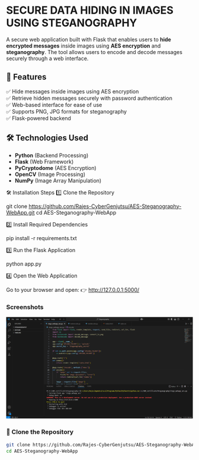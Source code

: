 # SECURE DATA HIDING IN IMAGES USING STEGANOGRAPHY

A secure web application built with Flask that enables users to **hide encrypted messages** inside images using **AES encryption** and **steganography**. The tool allows users to encode and decode messages securely through a web interface.  

## 🚀 Features  
✅ Hide messages inside images using AES encryption  
✅ Retrieve hidden messages securely with password authentication  
✅ Web-based interface for ease of use  
✅ Supports PNG, JPG formats for steganography  
✅ Flask-powered backend  

## 🛠️ Technologies Used  
- **Python** (Backend Processing)  
- **Flask** (Web Framework)  
- **PyCryptodome** (AES Encryption)  
- **OpenCV** (Image Processing)  
- **NumPy** (Image Array Manipulation)



🛠️ Installation Steps
1️⃣ Clone the Repository

git clone https://github.com/Rajes-CyberGenjutsu/AES-Steganography-WebApp.git
cd AES-Steganography-WebApp


2️⃣ Install Required Dependencies

pip install -r requirements.txt

3️⃣ Run the Flask Application

python app.py

4️⃣ Open the Web Application

Go to your browser and open:
👉 http://127.0.0.1:5000/


###  Screenshots

![Web App Screenshot](output/Stego-web-app-running-successfully.png)


### 🔹 Clone the Repository  
```sh
git clone https://github.com/Rajes-CyberGenjutsu/AES-Steganography-WebApp.git
cd AES-Steganography-WebApp
